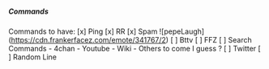 ##### Commands 
Commands to have:
[x] Ping
[x] RR
[x] Spam ![pepeLaugh] (https://cdn.frankerfacez.com/emote/341767/2)
[ ] Bttv
[ ] FFZ
[ ] Search Commands 
    - 4chan
    - Youtube
    - Wiki 
    - Others to come I guess ? 
[ ] Twitter
[ ] Random Line